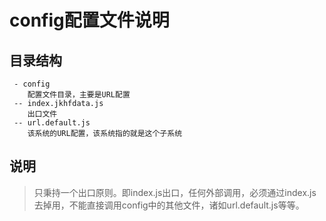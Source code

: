 # config配置文件说明

## 目录结构

```
 - config
    配置文件目录，主要是URL配置
 -- index.jkhfdata.js
    出口文件
 -- url.default.js
    该系统的URL配置，该系统指的就是这个子系统
```

## 说明

> 只秉持一个出口原则。即index.js出口，任何外部调用，必须通过index.js去掉用，不能直接调用config中的其他文件，诸如url.default.js等等。
